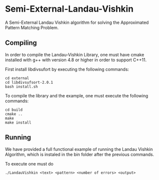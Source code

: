 # Semi-External-Landau-Vishkin
A Semi-External Landau Vishkin algorithm for solving the Approximated Pattern Matching Problem.


## Compiling
In order to compile the Landau-Vishkin Library, one must have cmake installed with g++ 
with version 4.8 or higher in order to support C++11.

First install libdivsufort by executing the following commands:

```shell
cd external
cd libdivsufsort-2.0.1
bash install.sh
```

To compile the library and the example, one must execute the following commands:

```shell
cd build
cmake ..
make
make install
```

## Running 
We have provided a full functional example of running the Landau Vishkin Algorithm, which is instaled in the bin folder
after the previous commands.

To execute one must do
```shell
./LandauVishkin <text> <pattern> <number of errors> <output>
```